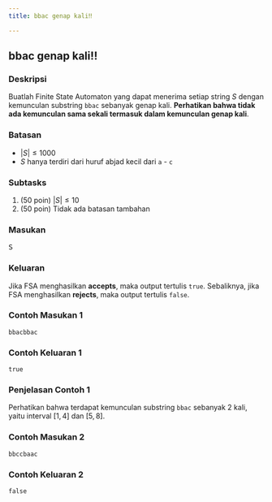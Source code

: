 ```yaml
---
title: bbac genap kali‼️

---
```


## bbac genap kali‼️

### Deskripsi

Buatlah Finite State Automaton yang dapat menerima setiap string $S$ dengan kemunculan substring `bbac` sebanyak genap kali. **Perhatikan bahwa tidak ada kemunculan sama sekali termasuk dalam kemunculan genap kali**.

### Batasan

- $|S| \leq 1000$
- $S$ hanya terdiri dari huruf abjad kecil dari `a` - `c`

### Subtasks

1. (50 poin) $|S| \leq 10$
2. (50 poin) Tidak ada batasan tambahan

### Masukan

<pre>
S
</pre>

### Keluaran

Jika FSA menghasilkan **accepts**, maka output tertulis `true`. Sebaliknya, jika FSA menghasilkan **rejects**, maka output tertulis `false`.

### Contoh Masukan 1

```
bbacbbac
```

### Contoh Keluaran 1

```
true
```

### Penjelasan Contoh 1

Perhatikan bahwa terdapat kemunculan substring `bbac` sebanyak $2$ kali, yaitu interval $[1, 4]$ dan $[5, 8]$.

### Contoh Masukan 2

```
bbccbaac
```

### Contoh Keluaran 2

```
false
```